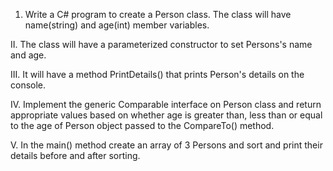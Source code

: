 1. Write a C# program to create a Person class. The class will have name(string) and age(int) member variables.

II. The class will have a parameterized constructor to set Persons's name and age.

III. It will have a method PrintDetails() that prints Person's details on the console.

IV. Implement the generic Comparable interface on Person class and return appropriate values based on whether age is greater than, less than or equal to the age of Person object passed to the CompareTo() method.

V. In the main() method create an array of 3 Persons and sort and print their details before and after sorting.
